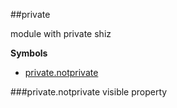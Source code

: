 <a name="module_private"></a>
##private

module with private shiz

  
**Symbols**  
  * [private.notprivate](#module_private.notprivate)

<a name="module_private.notprivate"></a>
###private.notprivate
visible property

  
